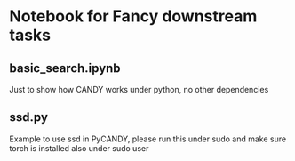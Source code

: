 # Notebook for Fancy downstream tasks

## basic_search.ipynb

Just to show how CANDY works under python, no other dependencies

## ssd.py
Example to use ssd in PyCANDY, please run this under sudo and make sure torch is installed also under sudo user

